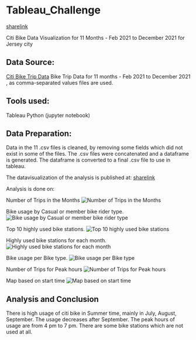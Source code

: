 # Tableau_Challenge

[sharelink](https://public.tableau.com/views/CitiBikeTrip_16432563004230/NoOfRidesMonth?:language=en-US&:display_count=n&:origin=viz_share_link)

Citi Bike Data Visualization for 11 Months - Feb 2021 to December 2021 for Jersey city

## Data Source:
[Citi Bike Trip Data](https://s3.amazonaws.com/tripdata/index.html) 
Bike Trip Data for 11 months - Feb 2021 to December 2021 , as comma-separated values files are used.

## Tools used:
Tableau
Python (jupyter notebook)

## Data Preparation:
Data in the 11 .csv files is cleaned, by removing some fields which did not exist in some of the files. The .csv files were concatenated and a dataframe is generated. The dataframe is converted to a final .csv file to use in tableau.

The datavisualization of the analysis is published at:
[sharelink](https://public.tableau.com/views/CitiBikeTrip_16432563004230/NoOfRidesMonth?:language=en-US&:display_count=n&:origin=viz_share_link)

Analysis is done on:

Number of Trips in the Months
 ![Number of Trips in the Months](BikeStationsUsagefor11Months.png)

Bike usage by Casual or member bike rider type.
![Bike usage by Casual or member bike rider type](NoOfRidesMonthforRiderType.png)

Top 10 highly used bike stations.
![Top 10 highly used bike stations](Top10BikeStationsfor11Months_details.png)

Highly used bike stations for each month.
![Highly used bike stations for each month](TopBikeStationsfor11Months.png)

Bike usage per Bike type.
![Bike usage per Bike type](NoOfRidesRiderandBikeTypes.png)

Number of Trips for Peak hours
![Number of Trips for Peak hours](Ridesoneachhouroftheday.png)

Map based on start time 
![Map based on start time](BikeStationsMap.png)

## Analysis and Conclusion
There is high usage of citi bike in Summer time, mainly in July, August, September. 
The usage decreases after September. 
The peak hours of usage are from 4 pm to 7 pm.
There are some bike stations which are not used at all.
